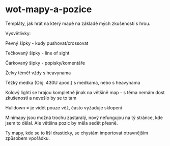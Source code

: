 # wot-mapy-a-pozice
Templáty, jak hrát na který mapě na základě mých zkušeností s hrou.

Vysvětlivky:

Pevný šipky - kudy pushovat/crossovat

Tečkovaný šipky - line of sight

Čárkovaný šipky - popisky/komentáře

Želvy téměř vždy s heavynama

Těžký medka (Obj. 430U apod.) s medkama, nebo s heavynama

Kolový lighti se hrajou kompletně jinak na většině map - s těma nemám dost zkušeností a nevešlo by se to tam

Hulldown = je vidět pouze věž, často vyžaduje sklopení

Minimapy jsou možná trochu zastaralý, nový nefungujou na tý stránce, kde jsem to dělal. Ale většina pozic by měla sedět přesně.

Ty mapy, kde se to liší drasticky, se chystám importovat otravnějším způsobem vpořádku.
